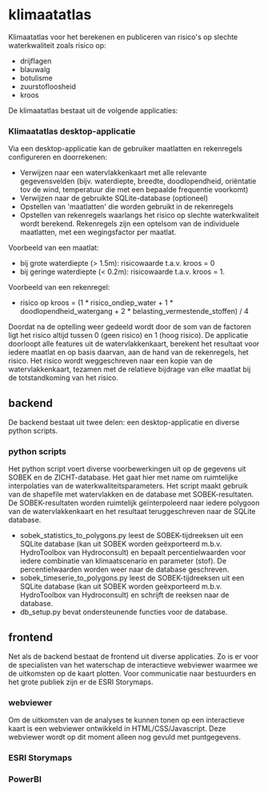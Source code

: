 # klimaatatlas
Klimaatatlas voor het berekenen en publiceren van risico's op slechte waterkwaliteit zoals risico op:
* drijflagen
* blauwalg
* botulisme
* zuurstofloosheid
* kroos

De klimaatatlas bestaat uit de volgende applicaties:

### Klimaatatlas desktop-applicatie
Via een desktop-applicatie kan de gebruiker maatlatten en rekenregels configureren en doorrekenen:

* Verwijzen naar een watervlakkenkaart met alle relevante gegevensvelden (bijv. waterdiepte, breedte, doodlopendheid, oriëntatie tov de wind, temperatuur die met een bepaalde frequentie voorkomt)
* Verwijzen naar de gebruikte SQLite-database (optioneel)
* Opstellen van 'maatlatten' die worden gebruikt in de rekenregels
* Opstellen van rekenregels waarlangs het risico op slechte waterkwaliteit wordt berekend. Rekenregels zijn een optelsom van de individuele maatlatten, met een wegingsfactor per maatlat. 

Voorbeeld van een maatlat: 
* bij grote waterdiepte (> 1.5m): risicowaarde t.a.v. kroos = 0
* bij geringe waterdiepte (< 0.2m): risicowaarde t.a.v. kroos = 1.

Voorbeeld van een rekenregel: 
* risico op kroos = (1 * risico_ondiep_water + 1 * doodlopendheid_watergang + 2 * belasting_vermestende_stoffen) / 4

Doordat na de optelling weer gedeeld wordt door de som van de factoren ligt het risico altijd tussen 0 (geen risico) en 1 (hoog risico).
De applicatie doorloopt alle features uit de watervlakkenkaart, berekent het resultaat voor iedere maatlat en op basis daarvan, aan de hand van de rekenregels, het risico.
Het risico wordt weggeschreven naar een kopie van de watervlakkenkaart, tezamen met de relatieve bijdrage van elke maatlat bij de totstandkoming van het risico.

## backend
De backend bestaat uit twee delen: een desktop-applicatie en diverse python scripts.

### python scripts
Het python script voert diverse voorbewerkingen uit op de gegevens uit SOBEK en de ZICHT-database. Het gaat hier met name om ruimtelijke interpolaties van de waterkwaliteitsparameters. Het script maakt gebruik van de shapefile met watervlakken en de database met SOBEK-resultaten. De SOBEK-resultaten worden ruimtelijk geïnterpoleerd naar iedere polygoon van de watervlakkenkaart en het resultaat teruggeschreven naar de SQLite database.

* sobek_statistics_to_polygons.py leest de SOBEK-tijdreeksen uit een SQLite database (kan uit SOBEK worden geëxporteerd m.b.v. HydroToolbox van Hydroconsult) en bepaalt percentielwaarden voor iedere combinatie van klimaatscenario en parameter (stof). De percentielwaarden worden weer naar de database geschreven.
* sobek_timeserie_to_polygons.py leest de SOBEK-tijdreeksen uit een SQLite database (kan uit SOBEK worden geëxporteerd m.b.v. HydroToolbox van Hydroconsult) en schrijft de reeksen naar de database.
* db_setup.py bevat ondersteunende functies voor de database.

## frontend
Net als de backend bestaat de frontend uit diverse applicaties. Zo is er voor de specialisten van het waterschap de interactieve webviewer waarmee we de uitkomsten op de kaart plotten. Voor communicatie naar bestuurders en het grote publiek zijn er de ESRI Storymaps.

### webviewer
Om de uitkomsten van de analyses te kunnen tonen op een interactieve kaart is een webviewer ontwikkeld in HTML/CSS/Javascript.
Deze webviewer wordt op dit moment alleen nog gevuld met puntgegevens.

### ESRI Storymaps

### PowerBI



